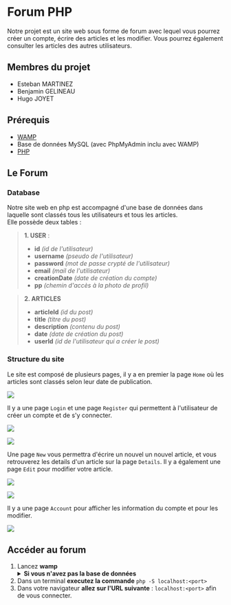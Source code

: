 # Forum PHP

Notre projet est un site web sous forme de forum avec lequel vous pourrez créer un compte, écrire des articles et les modifier. Vous pourrez également consulter les articles des autres utilisateurs.

## Membres du projet

* Esteban MARTINEZ
* Benjamin GELINEAU
* Hugo JOYET

## Prérequis

* [WAMP](https://www.wampserver.com)
* Base de données MySQL (avec PhpMyAdmin inclu avec WAMP)
* [PHP](https://www.php.net/downloads)

## Le Forum

### Database

Notre site web en php est accompagné d'une base de données dans laquelle sont classés tous les utilisateurs et tous les articles.<br>
Elle possède deux tables :

> **1. USER** : 
> - **id** *(id de l'utilisateur)*
> - **username** *(pseudo de l'utilisateur)*
> - **password** *(mot de passe crypté de l'utilisateur)*
> - **email** *(mail de l'utilisateur)*
> - **creationDate** *(date de création du compte)*
> - **pp** *(chemin d'accès à la photo de profil)*

> **2. ARTICLES**
> - **articleId** *(id du post)*
> - **title** *(titre du post)*
> - **description** *(contenu du post)*
> - **date** *(date de création du post)*
> - **userId** *(id de l'utilisateur qui a créer le post)*


### Structure du site

Le site est composé de plusieurs pages, il y a en premier la page `Home` où les articles sont classés selon leur date de publication. 

![](https://i.imgur.com/zAOHlg5.png)


Il y a une page `Login` et une page `Register` qui permettent à l'utilisateur de créer un compte et de s'y connecter.

![](https://i.imgur.com/eXYioV2.png)

![](https://i.imgur.com/nEbbsy9.png)


Une page `New` vous permettra d'écrire un nouvel un nouvel article, et vous retrouverez les details d'un article sur la page `Details`. Il y a également une page `Edit` pour modifier votre article.

![](https://i.imgur.com/dsBB7cF.png)

![](https://i.imgur.com/11trXXL.png)


Il y a une page `Account` pour afficher les information du compte et pour les modifier.

![](https://i.imgur.com/kvRlxjR.png)

## Accéder au forum

1. Lancez **wamp**<br>
    <details>
    <summary><b>Si vous n'avez pas la base de données</b></summary>
    <br>
    <ol>
        <li>Accédez à <a href="http://localhost/phpmyadmin/index.php">PhpMyAdmin</a>,
        <li>Créez une <b>nouvelle base de données</b>,
        <li>Une fois sélectionnée, allez dans l'onglet <b>SQL</b>,
        <li>Écrivez les reqêtes suivantes :
        <pre>
        DROP TABLE IF EXISTS `articles`;
        CREATE TABLE IF NOT EXISTS `articles` (
            `articleId` int(11) NOT NULL AUTO_INCREMENT,
            `title` varchar(70) NOT NULL,
            `description` varchar(255) NOT NULL,
            `date` date NOT NULL,
            `userId` int(11) NOT NULL,
            PRIMARY KEY (`articleId`)
        )<br>
        DROP TABLE IF EXISTS `user`;
        CREATE TABLE IF NOT EXISTS `user` (
            `id` int(11) NOT NULL AUTO_INCREMENT,
            `username` varchar(20) NOT NULL,
            `password` varchar(255) NOT NULL,
            `email` varchar(80) NOT NULL,
            `creationDate` date NOT NULL,
            `pp` varchar(2083) NOT NULL DEFAULT 'https://www.cournondanseattitude.fr/wp-content/uploads/2019/07/blank-profile-picture-973460_640.png',
            PRIMARY KEY (`id`),
            UNIQUE KEY `username` (`username`),
            UNIQUE KEY `email` (`email`)
        );
    </details>
2. Dans un terminal **executez la commande** `php -S localhost:<port>`
3. Dans votre navigateur **allez sur l'URL suivante** : `localhost:<port>` afin de vous connecter.